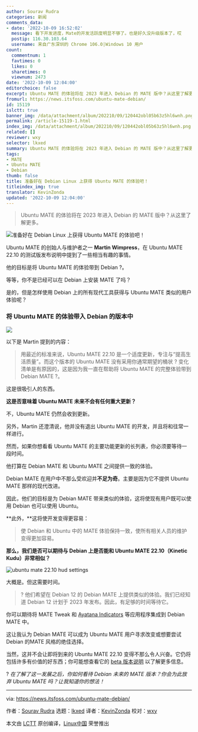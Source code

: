 ```yaml
---
author: Sourav Rudra
categories: 新闻
comments_data:
- date: '2022-10-09 16:52:02'
  message: 看下开发进度，Mate的开发活跃度明显不够了。也是好久没升级版本了，哎
  postip: 116.30.103.64
  username: 来自广东深圳的 Chrome 106.0|Windows 10 用户
count:
  commentnum: 1
  favtimes: 0
  likes: 0
  sharetimes: 0
  viewnum: 2473
date: '2022-10-09 12:04:00'
editorchoice: false
excerpt: Ubuntu MATE 的体验将在 2023 年进入 Debian 的 MATE 版中？从这里了解更多。
fromurl: https://news.itsfoss.com/ubuntu-mate-debian/
id: 15119
islctt: true
banner_img: /data/attachment/album/202210/09/120442obl05b63z5hl6wnh.png
permalink: /article-15119-1.html
index_img: /data/attachment/album/202210/09/120442obl05b63z5hl6wnh.png.thumb.jpg
related: []
reviewer: wxy
selector: lkxed
summary: Ubuntu MATE 的体验将在 2023 年进入 Debian 的 MATE 版中？从这里了解更多。
tags:
- MATE
- Ubuntu MATE
- Debian
thumb: false
title: 准备好在 Debian Linux 上获得 Ubuntu MATE 的体验吧！
titleindex_img: true
translator: KevinZonda
updated: '2022-10-09 12:04:00'
---
```



> 
> Ubuntu MATE 的体验将在 2023 年进入 Debian 的 MATE 版中？从这里了解更多。
> 
> 
> 


![准备好在 Debian Linux 上获得 Ubuntu MATE 的体验吧！](/data/attachment/album/202210/09/120442obl05b63z5hl6wnh.png)


Ubuntu MATE 的创始人与维护者之一 **Martin Wimpress**，在 Ubuntu MATE 22.10 的测试版发布说明中提到了一些相当有趣的事情。


他的目标是将 Ubuntu MATE 的体验带到 Debian ?。


等等，你不是已经可以在 Debian 上安装 MATE 了吗？


是的，但是怎样使用 Debian 上的所有现代工具获得与 Ubuntu MATE 类似的用户体验呢？


### 将 Ubuntu MATE 的体验带入 Debian 的版本中


![](/data/attachment/album/202210/09/120517jynzcndsytpzpccp.jpg)


以下是 Martin 提到的内容：



> 
> 用最近的标准来说，Ubuntu MATE 22.10 是一个适度更新，专注与“提高生活质量”。而这个版本的 Ubuntu MATE 没有采用你通常期望的桶状 ? 变化清单是有原因的，这是因为我一直在帮助将 Ubuntu MATE 的完整体验带到 Debian MATE ?。
> 
> 
> 


这是很吸引人的东西。


**这是否意味着 Ubuntu MATE 未来不会有任何重大更新？**


不，Ubuntu MATE 仍然会收到更新。


另外，Martin 还澄清说，他并没有退出 Ubuntu MATE 的开发，并且将和往常一样进行。


然而，如果你想看看 Ubuntu MATE 的主要功能更新的长列表，你必须要等待一段时间。


他打算在 Debian MATE 和 Ubuntu MATE 之间提供一致的体验。


Debian MATE 在用户中不那么受欢迎并**不足为奇**。主要是因为它不提供 Ubuntu MATE 那样的现代改进。


因此，他们的目标是为 Debian MATE 带来类似的体验，这将使现有用户既可以使用 Debian 也可以使用 Ubuntu。


\*\*此外，\*\*这将使开发变得更容易：



> 
> 使 Debian 和 Ubuntu 中的 MATE 体验保持一致，使所有相关人员的维护变得更加容易。
> 
> 
> 


**那么，我们是否可以期待与 Debian 上是否能和 Ubuntu MATE 22.10（Kinetic Kudu）非常相似？**


![ubuntu mate 22.10 hud settings](/data/attachment/album/202210/09/120443vr580tl4vlp0roil.png)


大概是。但这需要时间。



> 
> ? 他们希望在 Debian 12 的 Debian MATE 上提供类似的体验。我们已经知道 Debian 12 计划于 2023 年发布。因此，有足够的时间等待它。
> 
> 
> 


你可以期待将 MATE Tweak 和 [Ayatana Indicators](https://ayatanaindicators.github.io/about/) 等应用程序集成到 Debian MATE 中。


这让我认为 Debian MATE 可以成为 Ubuntu MATE 用户寻求改变或想要尝试 Debian 的MATE 风格的绝佳选择。


当然，这并不会让即将到来的 Ubuntu MATE 22.10 变得不那么令人兴奋。它仍将包括许多有价值的好东西；你可能想查看它的 [beta 版本说明](https://ubuntu-mate.org/blog/ubuntu-mate-kinetic-kudu-release-notes/) 以了解更多信息。


? *在了解了这一发展之后，你如何看待 Debian 未来的 MATE 版本？你会为此放弃 Ubuntu MATE 吗？让我知道你的想法！*




---


via: <https://news.itsfoss.com/ubuntu-mate-debian/>


作者：[Sourav Rudra](https://news.itsfoss.com/author/sourav/) 选题：[lkxed](https://github.com/lkxed) 译者：[KevinZonda](https://github.com/KevinZonda) 校对：[wxy](https://github.com/wxy)


本文由 [LCTT](https://github.com/LCTT/TranslateProject) 原创编译，[Linux中国](https://linux.cn/) 荣誉推出